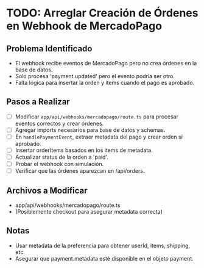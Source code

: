 # TODO: Arreglar Creación de Órdenes en Webhook de MercadoPago

## Problema Identificado
- El webhook recibe eventos de MercadoPago pero no crea órdenes en la base de datos.
- Solo procesa 'payment.updated' pero el evento podría ser otro.
- Falta lógica para insertar la orden y items cuando el pago es aprobado.

## Pasos a Realizar
- [ ] Modificar `app/api/webhooks/mercadopago/route.ts` para procesar eventos correctos y crear órdenes.
- [ ] Agregar imports necesarios para base de datos y schemas.
- [ ] En `handlePaymentEvent`, extraer metadata del pago y crear orden si aprobado.
- [ ] Insertar orderItems basados en los items de metadata.
- [ ] Actualizar status de la orden a 'paid'.
- [ ] Probar el webhook con simulación.
- [ ] Verificar que las órdenes aparezcan en /api/orders.

## Archivos a Modificar
- app/api/webhooks/mercadopago/route.ts
- (Posiblemente checkout para asegurar metadata correcta)

## Notas
- Usar metadata de la preferencia para obtener userId, items, shipping, etc.
- Asegurar que payment.metadata esté disponible en el objeto payment.
